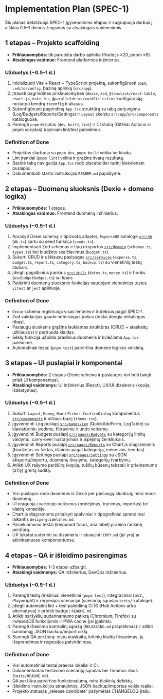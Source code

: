 # Implementation Plan (SPEC-1)

Šis planas detalizuoja SPEC-1 įgyvendinimo etapus ir sugrupuoja darbus į aiškius 0.5–1 dienos žingsnius su atsakingais vaidmenimis.

## 1 etapas – Projekto scaffolding
- **Priklausomybės:** tik paruošta darbo aplinka (Node.js ≥20, pnpm ≥9).
- **Atsakingas vaidmuo:** Frontend platformos inžinierius.

### Užduotys (~0.5–1 d.)
1. Inicializuoti Vite + React + TypeScript projektą, sukonfigūruoti `pnpm`, `.editorconfig`, bazinę aplinką (`src/app`).
2. Įtraukti pagrindines priklausomybes (`dexie`, `zod`, `@tanstack/react-table`, `chart.js`, `date-fns`, `@paralleldrive/cuid2`) ir `eslint` konfigūraciją; nustatyti bendrą `tsconfig` ir aliasus.
3. Sukonfigūruoti pagrindinę `App.tsx` struktūrą su tabų perjungimu (Log/Budgets/Reports/Settings) ir `Layout` skeletu `src/app`/`src/components` kataloguose.
4. Parengti `pnpm` skriptus (`dev`, `build`, `lint`) ir CI stubą (GitHub Actions ar pnpm scriptas) baziniam lint/test paleidimui.

### Definition of Done
- Projektas startuoja su `pnpm dev`, `pnpm build` veikia be klaidų.
- Lint įrankiai (`pnpm lint`) veikia ir grąžina švarų rezultatą.
- Bazinė tabų navigacija `App.tsx` rodo placeholder turinį kiekvienam puslapiui.
- Dokumentuoti starto instrukcijas `README.md` papildyme.

## 2 etapas – Duomenų sluoksnis (Dexie + domeno logika)
- **Priklausomybės:** 1 etapas.
- **Atsakingas vaidmuo:** Frontend duomenų inžinierius.

### Užduotys (~0.5–1 d.)
1. Aprašyti Dexie schemą ir tipizuotą adapterį `ExpenseDB` kataloge [`src/db`](src/db/) (`db.ts`) kartu su seed funkcija (`seeds.ts`).
2. Implementuoti Zod schemas ir tipų eksportus [`src/domain`](src/domain/) (`schemas.ts`, `types.ts`) bei biudžeto skaičiavimus (`budget.ts`).
3. Sukurti CRUD ir užklausų paslaugas [`src/services`](src/services/) (`expense.ts`, `budget.ts`, `report.ts`, `category.ts`, `backup.ts`) su vienetinių testų stubais.
4. Įdiegti pagalbinius įrankius [`src/utils`](src/utils/) (`dates.ts`, `money.ts`) ir hooks (`useBudgetBadges.ts`) su tipais.
5. Patikrinti duomenų sluoksnio funkcijas naudojant vienetinius testus `vitest` ar `jest` aplinkoje.

### Definition of Done
- `Dexie` schema registruoja visas lenteles ir indeksus pagal SPEC-1.
- Zod validacijos gaudo neteisingus įrašus (testai dengia reikalingas ribas).
- Paslaugų sluoksnis grąžina laukiamas struktūras (CRUD + ataskaitų užklausos) ir perduoda klaidas.
- Sėklų funkcija užpildo pradinius duomenis ir kviečiama `App.tsx` paleidime.
- Automatiniai testai (`pnpm test`) patvirtina domeno logikos veikimą.

## 3 etapas – UI puslapiai ir komponentai
- **Priklausomybės:** 2 etapas (Dexie schema ir paslaugos turi būti baigti prieš UI komponentus).
- **Atsakingi vaidmenys:** UI inžinierius (React), UX/UI dizaineris (kopija, išdėstymas).

### Užduotys (~0.5–1 d.)
1. Sukurti `Layout`, `Money`, `MonthPicker`, `ConfirmDialog` komponentus [`src/components`](src/components/) ir stiliaus bazę (`theme.css`).
2. Įgyvendinti Log puslapį [`src/pages/Log`](src/pages/Log/) (QuickAddForm, LogTable) su klaviatūriniu įvedimu, filtravimu ir undo veiksmu.
3. Įgyvendinti Budgets puslapį [`src/pages/Budgets`](src/pages/Budgets/) su kategorijų limitų valdymu, carry-over nustatymais ir įspėjimų ženkliukais.
4. Įgyvendinti Reports puslapį [`src/pages/Reports`](src/pages/Reports/) su Chart.js diagramomis (biudžetas vs faktas, išlaidos pagal kategoriją, mėnesinis trendas).
5. Įgyvendinti Settings puslapį [`src/pages/Settings`](src/pages/Settings/) su JSON eksportu/importu, duomenų išvalymu, kategorijų tvarkymu.
6. Atlikti UX rašymo peržiūrą (kopija, tuščių būsenų tekstai) ir prieinamumo (a11y) greitą auditą.

### Definition of Done
- Visi puslapiai rodo duomenis iš Dexie per paslaugų sluoksnį; nėra mock duomenų.
- UI reaguoja į vartotojo veiksmus (pridėjimas, trynimas, importas) be klaidų konsolėje.
- Chart.js diagramoms pritaikyti spalviniai ir tipografiniai sprendimai laikantis `design-guidelines.md`.
- Pasiekiamumo testai (keyboard focus, aria label) praeina rankinę peržiūrą.
- UX tekstai suderinti su dizaineriu ir atnaujinti `COPY.md` (jei yra) ar atitinkamuose komponentuose.

## 4 etapas – QA ir išleidimo pasirengimas
- **Priklausomybės:** 1–3 etapai užbaigti.
- **Atsakingi vaidmenys:** QA inžinierius, DevOps inžinierius.

### Užduotys (~0.5–1 d.)
1. Parengti testų rinkinius: vienetiniai (`pnpm test`), integraciniai (pvz., Playwright) ir regresijos scenarijai (scenarijų sąrašas `tests/` kataloge).
2. Įdiegti automatinį lint + test paleidimą CI (GitHub Actions arba alternatyva) ir pridėti badge į `README.md`.
3. Atlikti naršyklių suderinamumo patikrą (Chromium, Firefox) su IndexedDB funkcijomis ir PWA cache (jei įgalinta).
4. Parengti išleidimo kontrolinį sąrašą (`RELEASING.md` praplėtimas) ir atlikti bandomąjį JSON backup/import ciklą.
5. Surengti QA peržiūrą: testų ataskaita, kritinių klaidų fiksavimas, jų išsprendimas ir regresijos patvirtinimas.

### Definition of Done
- Visi automatiniai testai praeina lokaliai ir CI.
- Dokumentuotas testavimo scenarijų sąrašas bei žinomos ribos (`tests/README.md`).
- QA peržiūra patvirtino funkcionalumą, nėra blokinių defektų.
- Išleidimo instrukcijos atnaujintos, JSON backup/importas veikia realiai.
- Projekto statusas „release candidate“ pažymėtas CHANGELOG įrašu.
